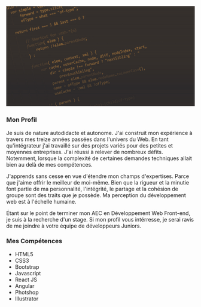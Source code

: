 

<img src="https://github.com/CreasyDev/CreasyDev/blob/main/bannerGithub.jpg" />

<h3>Mon Profil</h3>

<p>
  Je suis de nature autodidacte et autonome. J'ai construit mon expérience à travers mes treize années passées dans l'univers du Web. En tant qu'intégrateur j'ai travaillé sur des   projets variés pour des petites et moyennes entreprises. J'ai réussi à relever de nombreux défits. Notemment, lorsque la complexité de certaines demandes techniques allait bien   au delà de mes compétences.

  J'apprends sans cesse en vue d'étendre mon champs d'expertises. Parce que j'aime offrir le meilleur de moi-même. Bien que la rigueur et la minutie font partie de ma                personnalité, l'intégrité, le partage et la cohésion de groupe sont des traits que je possède. Ma perception du développement web est à l'échelle humaine.
</p>

<p>
  Étant sur le point de terminer mon AEC en Développement Web Front-end, je suis à la recherche d'un stage. Si mon profil vous intérresse, je serai ravis de me joindre à votre       équipe de développeurs Juniors.
</p>

<h3>Mes Compétences</h3>

<ul>
  <li>HTML5</li>
  <li>CSS3</li>
  <li>Bootstrap</li>
  <li>Javascript</li>
  <li>React JS</li>
  <li>Angular</li>
  <li>Photshop</li>
  <li>Illustrator</li>
</ul>

